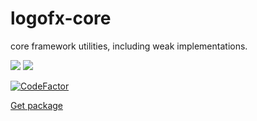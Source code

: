 # logofx-core
core framework utilities, including weak implementations.

<img src=https://ci.appveyor.com/api/projects/status/github/logofx/logofx-core>

<img src=https://img.shields.io/nuget/dt/LogoFX.Core>

[![CodeFactor](https://www.codefactor.io/repository/github/logofx/logofx-inversion-of-control/badge?style=for-the-badge/master)](https://www.codefactor.io/repository/github/logofx/logofx-inversion-of-control/overview/master)

[Get package](https://www.nuget.org/packages/LogoFX.Core/)
